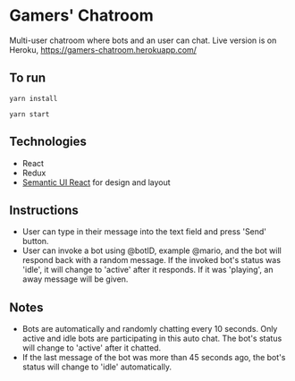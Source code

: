 
# Gamers' Chatroom
Multi-user chatroom where bots and an user can chat.
Live version is on Heroku, 
https://gamers-chatroom.herokuapp.com/

## To run
```
yarn install
```
```
yarn start
```

## Technologies
* React
* Redux
* [Semantic UI React](https://react.semantic-ui.com/introduction) for design and layout

## Instructions
* User can type in their message into the text field and press 'Send' button.
* User can invoke a bot using @botID, example @mario, and the bot will respond back with a random message. If the invoked bot's status was 'idle', it will change to 'active' after it responds. If it was 'playing', an away message will be given.

## Notes
* Bots are automatically and randomly chatting every 10 seconds.
Only active and idle bots are participating in this auto chat.
The bot's status will change to 'active' after it chatted.
* If the last message of the bot was more than 45 seconds ago, the bot's status will change to 'idle' automatically.

